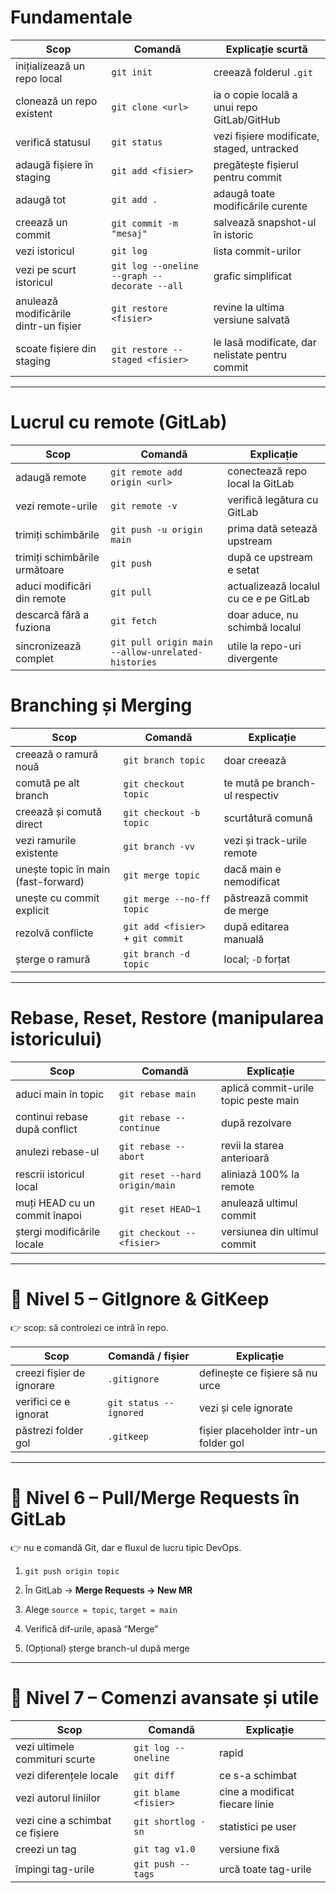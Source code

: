 # Fundamentale

|Scop|Comandă|Explicație scurtă|
|---|---|---|
|inițializează un repo local|`git init`|creează folderul `.git`|
|clonează un repo existent|`git clone <url>`|ia o copie locală a unui repo GitLab/GitHub|
|verifică statusul|`git status`|vezi fișiere modificate, staged, untracked|
|adaugă fișiere în staging|`git add <fisier>`|pregătește fișierul pentru commit|
|adaugă tot|`git add .`|adaugă toate modificările curente|
|creează un commit|`git commit -m "mesaj"`|salvează snapshot-ul în istoric|
|vezi istoricul|`git log`|lista commit-urilor|
|vezi pe scurt istoricul|`git log --oneline --graph --decorate --all`|grafic simplificat|
|anulează modificările dintr-un fișier|`git restore <fisier>`|revine la ultima versiune salvată|
|scoate fișiere din staging|`git restore --staged <fisier>`|le lasă modificate, dar nelistate pentru commit|

---

#  Lucrul cu remote (GitLab)

|Scop|Comandă|Explicație|
|---|---|---|
|adaugă remote|`git remote add origin <url>`|conectează repo local la GitLab|
|vezi remote-urile|`git remote -v`|verifică legătura cu GitLab|
|trimiți schimbările|`git push -u origin main`|prima dată setează upstream|
|trimiți schimbările următoare|`git push`|după ce upstream e setat|
|aduci modificări din remote|`git pull`|actualizează localul cu ce e pe GitLab|
|descarcă fără a fuziona|`git fetch`|doar aduce, nu schimbă localul|
|sincronizează complet|`git pull origin main --allow-unrelated-histories`|utile la repo-uri divergente|

# Branching și Merging

|Scop|Comandă|Explicație|
|---|---|---|
|creează o ramură nouă|`git branch topic`|doar creează|
|comută pe alt branch|`git checkout topic`|te mută pe branch-ul respectiv|
|creează și comută direct|`git checkout -b topic`|scurtătură comună|
|vezi ramurile existente|`git branch -vv`|vezi și track-urile remote|
|unește topic în main (fast-forward)|`git merge topic`|dacă main e nemodificat|
|unește cu commit explicit|`git merge --no-ff topic`|păstrează commit de merge|
|rezolvă conflicte|`git add <fisier>` + `git commit`|după editarea manuală|
|șterge o ramură|`git branch -d topic`|local; `-D` forțat|

---

# Rebase, Reset, Restore (manipularea istoricului)

|Scop|Comandă|Explicație|
|---|---|---|
|aduci main în topic|`git rebase main`|aplică commit-urile topic peste main|
|continui rebase după conflict|`git rebase --continue`|după rezolvare|
|anulezi rebase-ul|`git rebase --abort`|revii la starea anterioară|
|rescrii istoricul local|`git reset --hard origin/main`|aliniază 100% la remote|
|muți HEAD cu un commit înapoi|`git reset HEAD~1`|anulează ultimul commit|
|ștergi modificările locale|`git checkout -- <fisier>`|versiunea din ultimul commit|

---

# 🧰 **Nivel 5 – GitIgnore & GitKeep**

👉 scop: să controlezi ce intră în repo.

|Scop|Comandă / fișier|Explicație|
|---|---|---|
|creezi fișier de ignorare|`.gitignore`|definește ce fișiere să nu urce|
|verifici ce e ignorat|`git status --ignored`|vezi și cele ignorate|
|păstrezi folder gol|`.gitkeep`|fișier placeholder într-un folder gol|

---

# 💬 **Nivel 6 – Pull/Merge Requests în GitLab**

👉 nu e comandă Git, dar e fluxul de lucru tipic DevOps.

1. `git push origin topic`
    
2. În GitLab → **Merge Requests → New MR**
    
3. Alege `source = topic`, `target = main`
    
4. Verifică dif-urile, apasă “Merge”
    
5. (Opțional) șterge branch-ul după merge
    

---

# 🧠 **Nivel 7 – Comenzi avansate și utile**

|Scop|Comandă|Explicație|
|---|---|---|
|vezi ultimele commituri scurte|`git log --oneline`|rapid|
|vezi diferențele locale|`git diff`|ce s-a schimbat|
|vezi autorul liniilor|`git blame <fisier>`|cine a modificat fiecare linie|
|vezi cine a schimbat ce fișiere|`git shortlog -sn`|statistici pe user|
|creezi un tag|`git tag v1.0`|versiune fixă|
|împingi tag-urile|`git push --tags`|urcă toate tag-urile|